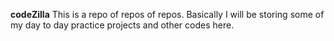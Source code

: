 **codeZilla**
This is a repo of repos of repos. Basically I will be storing some of my day to day practice projects and other codes here.
